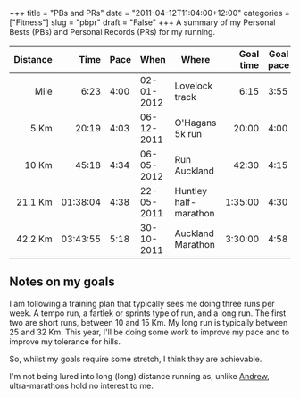 +++
title = "PBs and PRs"
date = "2011-04-12T11:04:00+12:00"
categories = ["Fitness"]
slug = "pbpr"
draft = "False"
+++
A summary of my Personal Bests (PBs) and Personal Records (PRs) for my
running.


| Distance | Time    | Pace | When       | Where                 | Goal time | Goal pace | 
|-------:|------:|-----|---------|------------------|------:|-----|
|    Mile |     6:23 | 4:00 | 02-01-2012 | Lovelock track        |    6:15 | 3:55 |
|    5 Km |    20:19 | 4:03 | 06-12-2011 | O'Hagans 5k run       |   20:00 | 4:00 |
|   10 Km |    45:18 | 4:34 | 06-05-2012 | Run Auckland          |   42:30 | 4:15 |
| 21.1 Km | 01:38:04 | 4:38 | 22-05-2011 | Huntley half-marathon | 1:35:00 | 4:30 |
| 42.2 Km | 03:43:55 | 5:18 | 30-10-2011 | Auckland Marathon     | 3:30:00 | 4:58 |

## Notes on my goals

I am following a training plan that typically sees me doing three runs
per week. A tempo run, a fartlek or sprints type of run, and a long run.
The first two are short runs, between 10 and 15 Km. My long run is
typically between 25 and 32 Km. This year, I'll be doing some work to
improve my pace and to improve my tolerance for hills.

So, whilst my goals require some stretch, I think they are achievable.

I'm not being lured into long (long) distance running as, unlike
[Andrew](https://www.andrewisgettingfit.com), ultra-marathons hold no
interest to me.

